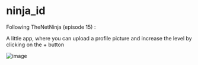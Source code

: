 # ninja_id

Following TheNetNinja (episode 15) :

A little app, where you can upload a profile picture and increase the level by clicking on the + button

![image](https://user-images.githubusercontent.com/63594070/128899056-a642d4f6-e6d3-4504-a46b-bf8bdf5ccfa9.png)
